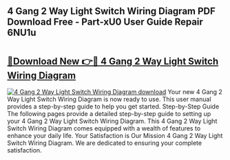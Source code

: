 ## 4 Gang 2 Way Light Switch Wiring Diagram PDF Download Free - Part-xU0 User Guide Repair 6NU1u

# <h2><a href="http://dfunfgy.blite.top/?on=4+Gang+2+Way+Light+Switch+Wiring+Diagram">🔗Download New 👉🔴 4 Gang 2 Way Light Switch Wiring Diagram</a></h2>

[![4 Gang 2 Way Light Switch Wiring Diagram download](https://i.imgur.com/lujVjoI.png)](http://dfunfgy.blite.top/?on=4+Gang+2+Way+Light+Switch+Wiring+Diagram)
Your new 4 Gang 2 Way Light Switch Wiring Diagram is now ready to use. This user manual provides a step-by-step guide to help you get started. Step-by-Step Guide The following pages provide a detailed step-by-step guide to setting up your 4 Gang 2 Way Light Switch Wiring Diagram. This 4 Gang 2 Way Light Switch Wiring Diagram comes equipped with a wealth of features to enhance your daily life. Your Satisfaction is Our Mission 4 Gang 2 Way Light Switch Wiring Diagram. We are dedicated to ensuring your complete satisfaction.
